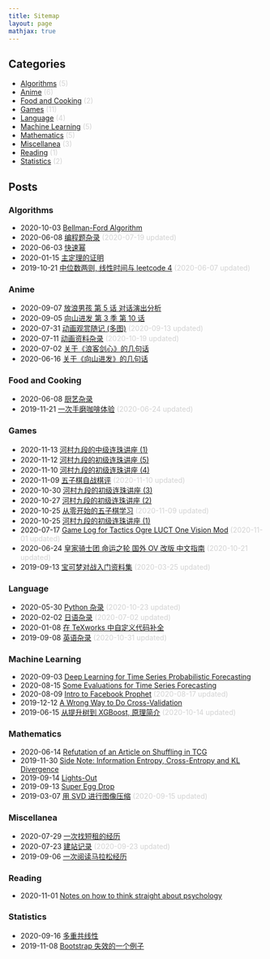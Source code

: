 ```yaml
---
title: Sitemap
layout: page
mathjax: true
---
```



## Categories

- [Algorithms](https://shiina18.github.io/category/#/Algorithms) <font color="lightgrey">(5)</font>
- [Anime](https://shiina18.github.io/category/#/Anime) <font color="lightgrey">(6)</font>
- [Food and Cooking](https://shiina18.github.io/category/#/Food%20and%20Cooking) <font color="lightgrey">(2)</font>
- [Games](https://shiina18.github.io/category/#/Games) <font color="lightgrey">(11)</font>
- [Language](https://shiina18.github.io/category/#/Language) <font color="lightgrey">(4)</font>
- [Machine Learning](https://shiina18.github.io/category/#/Machine%20Learning) <font color="lightgrey">(5)</font>
- [Mathematics](https://shiina18.github.io/category/#/Mathematics) <font color="lightgrey">(5)</font>
- [Miscellanea](https://shiina18.github.io/category/#/Miscellanea) <font color="lightgrey">(3)</font>
- [Reading](https://shiina18.github.io/category/#/Reading) <font color="lightgrey">(1)</font>
- [Statistics](https://shiina18.github.io/category/#/Statistics) <font color="lightgrey">(2)</font>

## Posts


### Algorithms

- 2020-10-03 [Bellman-Ford Algorithm](https://shiina18.github.io/algorithms/2020/10/03/bellman-ford)
- 2020-06-08 [编程题杂录](https://shiina18.github.io/algorithms/2020/06/08/coding-problems-misc) <font color="lightgrey">(2020-07-19 updated)</font>
- 2020-06-03 [快速幂](https://shiina18.github.io/algorithms/2020/06/03/fast-power)
- 2020-01-15 [主定理的证明](https://shiina18.github.io/algorithms/2020/01/15/master-theorem)
- 2019-10-21 [中位数两则, 线性时间与 leetcode 4](https://shiina18.github.io/algorithms/2019/10/21/median-of-medians) <font color="lightgrey">(2020-06-07 updated)</font>

### Anime

- 2020-09-07 [放浪男孩 第 5 话 对话演出分析](https://shiina18.github.io/anime/2020/09/07/houmu-e05)
- 2020-09-05 [向山进发 第 3 季 第 10 话](https://shiina18.github.io/anime/2020/09/05/yamasusu-se03ep10)
- 2020-07-31 [动画观赏随记 (多图)](https://shiina18.github.io/anime/2020/07/31/watching-anime) <font color="lightgrey">(2020-09-13 updated)</font>
- 2020-07-11 [动画资料杂录](https://shiina18.github.io/anime/2020/07/11/anime-misc) <font color="lightgrey">(2020-10-19 updated)</font>
- 2020-07-02 [关于《浪客剑心》的几句话](https://shiina18.github.io/anime/2020/07/02/about-kenshin)
- 2020-06-16 [关于《向山进发》的几句话](https://shiina18.github.io/anime/2020/06/16/about-yamasusu)

### Food and Cooking

- 2020-06-08 [厨艺杂录](https://shiina18.github.io/food%20and%20cooking/2020/06/08/cooking-misc)
- 2019-11-21 [一次手磨咖啡体验](https://shiina18.github.io/food%20and%20cooking/2019/11/21/brew-coffee) <font color="lightgrey">(2020-06-24 updated)</font>

### Games

- 2020-11-13 [河村九段的中级连珠讲座 (1)](https://shiina18.github.io/games/2020/11/13/renju-kouza-intermediate)
- 2020-11-12 [河村九段的初级连珠讲座 (5)](https://shiina18.github.io/games/2020/11/12/renju-kouza-beginner-5)
- 2020-11-10 [河村九段的初级连珠讲座 (4)](https://shiina18.github.io/games/2020/11/10/renju-kouza-beginner-4)
- 2020-11-09 [五子棋自战棋评](https://shiina18.github.io/games/2020/11/09/renju-review) <font color="lightgrey">(2020-11-10 updated)</font>
- 2020-10-30 [河村九段的初级连珠讲座 (3)](https://shiina18.github.io/games/2020/10/30/renju-kouza-beginner-3)
- 2020-10-27 [河村九段的初级连珠讲座 (2)](https://shiina18.github.io/games/2020/10/27/renju-kouza-beginner-2)
- 2020-10-25 [从零开始的五子棋学习](https://shiina18.github.io/games/2020/10/25/renju-from-zero) <font color="lightgrey">(2020-11-09 updated)</font>
- 2020-10-25 [河村九段的初级连珠讲座 (1)](https://shiina18.github.io/games/2020/10/25/renju-kouza-beginner)
- 2020-07-17 [Game Log for Tactics Ogre LUCT One Vision Mod](https://shiina18.github.io/games/2020/07/17/game-log-for-to-ov-mod) <font color="lightgrey">(2020-11-01 updated)</font>
- 2020-06-24 [皇家骑士团 命运之轮 国外 OV 改版 中文指南](https://shiina18.github.io/games/2020/06/24/ov-guide) <font color="lightgrey">(2020-10-21 updated)</font>
- 2019-09-13 [宝可梦对战入门资料集](https://shiina18.github.io/games/2019/09/13/pokemon-showdown) <font color="lightgrey">(2020-03-25 updated)</font>

### Language

- 2020-05-30 [Python 杂录](https://shiina18.github.io/language/2020/05/30/python-misc) <font color="lightgrey">(2020-10-23 updated)</font>
- 2020-02-02 [日语杂录](https://shiina18.github.io/language/2020/02/02/japanese-misc) <font color="lightgrey">(2020-07-02 updated)</font>
- 2020-01-08 [在 TeXworks 中自定义代码补全](https://shiina18.github.io/language/2020/01/08/tex-autocompletion)
- 2019-09-08 [英语杂录](https://shiina18.github.io/language/2019/09/08/english-misc) <font color="lightgrey">(2020-10-31 updated)</font>

### Machine Learning

- 2020-09-03 [Deep Learning for Time Series Probabilistic Forecasting](https://shiina18.github.io/machine%20learning/2020/09/03/dl-ts)
- 2020-08-15 [Some Evaluations for Time Series Forecasting](https://shiina18.github.io/machine%20learning/2020/08/15/ts-evaluations)
- 2020-08-09 [Intro to Facebook Prophet](https://shiina18.github.io/machine%20learning/2020/08/09/facebook-prophet) <font color="lightgrey">(2020-08-17 updated)</font>
- 2019-12-12 [A Wrong Way to Do Cross-Validation](https://shiina18.github.io/machine%20learning/2019/12/12/wrong-cv)
- 2019-06-15 [从提升树到 XGBoost, 原理简介](https://shiina18.github.io/machine%20learning/2019/06/15/xgb) <font color="lightgrey">(2020-10-14 updated)</font>

### Mathematics

- 2020-06-14 [Refutation of an Article on Shuffling in TCG](https://shiina18.github.io/mathematics/2020/06/14/refutation-on-shuffling)
- 2019-11-30 [Side Note: Information Entropy, Cross-Entropy and KL Divergence](https://shiina18.github.io/mathematics/2019/11/30/entropy)
- 2019-09-14 [Lights-Out](https://shiina18.github.io/mathematics/2019/09/14/lights-out)
- 2019-09-13 [Super Egg Drop](https://shiina18.github.io/mathematics/2019/09/13/super-egg-drop)
- 2019-03-07 [用 SVD 进行图像压缩](https://shiina18.github.io/mathematics/2019/03/07/svd) <font color="lightgrey">(2020-09-15 updated)</font>

### Miscellanea

- 2020-07-29 [一次找短租的经历](https://shiina18.github.io/miscellanea/2020/07/29/short-term-rent)
- 2020-07-23 [建站记录](https://shiina18.github.io/miscellanea/2020/07/23/site-building) <font color="lightgrey">(2020-09-23 updated)</font>
- 2019-09-06 [一次阅读马拉松经历](https://shiina18.github.io/miscellanea/2019/09/06/reading-marathon)

### Reading

- 2020-11-01 [Notes on how to think straight about psychology](https://shiina18.github.io/reading/2020/11/01/notes-on-psychology)

### Statistics

- 2020-09-16 [多重共线性](https://shiina18.github.io/statistics/2020/09/16/multicollinearity)
- 2019-11-08 [Bootstrap 失效的一个例子](https://shiina18.github.io/statistics/2019/11/08/bootstrap-fail)
